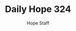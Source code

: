 ---
image: /assets/img/daily-hope-default-artwork.png
title: Daily Hope 324
number: 324
categories:
  - Daily Hope
author: Hope Staff
notes: Daily Hope 324
embed: >-
  <iframe style="border-radius:12px" src="https://open.spotify.com/embed/episode/02jZ2sTwLqqSD9xNUlmepa?utm_source=generator" width="100%" height="152" frameBorder="0" allowfullscreen="" allow="autoplay; clipboard-write; encrypted-media; fullscreen; picture-in-picture" loading="lazy"></iframe>
---